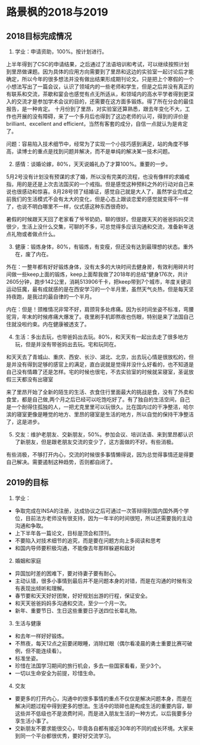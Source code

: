 # 路景枫的2018与2019

## 2018目标完成情况

1. 学业：申请资助，100%。按计划进行。

上半年得到了CSC的申请结果，之后通过了法语培训和考试，可以继续按照计划到里昂做课题。因为具体的应用方向需要到了里昂和这边的实验室一起讨论后才能确定，所以今年的很多想法并没有做出结果形成期刊论文。只是把上个寒假的一个小想法写出了一篇会议，认识了领域内的一些老师和学生，但是之后并没有真正的有联系和交流，茶歇和宴会也感觉有点无所适从，和领域内的高水平学者得到更深入的交流才是参加学术会议的目的，还需要在这方面多锻炼。得了所在分会的最佳报告，是一种肯定。
十月份到了里昂，对实验室还算熟悉，跟去年变化不大，工作也开展的没有障碍，来了一个多月后也得到了这边老师的认可，得到的评价是brilliant、excellent and efficient，当然有客套的成分，自信一点就认为是肯定了。

问题：容易陷入技术细节中，经常为了实现一个小技巧感到满足，站的角度不够高，读博士的重点是找到问题并解决，而不是单纯的解决某一技术问题。

2. 感情：谈婚论嫁，80%，天天说婚礼办了才算100%。重要的一步。

5月2号没有计划没有预谋的求了婚，所以没有完美的流程，也没有像样的求婚戒指，用的是还是上次去法国买的一个戒指。但是感觉这种预料之外的行动对自己来说也很感动和惊喜。8月28号领了结婚证，感觉自己就是大人了，虽然学业完成之前我们的生活模式不会有太大的变化，但是心态上跟谈恋爱的感觉就变得不一样了，也说不明白哪里不一样，仪式感这种东西很奇妙。

暑假的时候跟天天回了老家看了爷爷奶奶，聊的很好。但是跟天天的爸爸妈妈交流很少，生活上没什么交集，可聊的不多，可总觉得多应该沟通和交流，准备新年送点礼物或者做点什么。

3. 健康：锻炼身体，80%，有锻炼，有变瘦，但还没有达到最理想的状态。重外在，废了内在。

外在：一整年都有好好锻炼身体，没有太多的大块时间去健身房，有效利用碎片时间做一些keep上面的锻炼，keep上面帮我做了2018年的总结“健身176次，共计2605分钟，跑步142公里，消耗513906千卡，把keep带到7个城市，年度关键词运动狂魔，最有成就感的是在西安学习的一个半月里，虽然天气炎热，但是每天坚持夜跑，是我过的最自律的一个半月。

内在：但是！颈椎情况非常不好，肩颈背多处疼痛。因为长时间坐姿不标准，弯腰驼背，年末的时候疼痛大爆发了。夜里刷手机即熬夜也伤眼，特别是来了法国自己住就没啦约束。内在健康被透支了。

4. 生活：多出去玩，也带爸妈出去玩。80%，和天天有一起出去走了很多地方玩，但是并没有带爸妈出去玩。宅和玩同在。

和天天去了青城山、重庆、西安、长沙、湖北、北京，出去玩心情是很放松的，但是并没有得到足够的感官上的满足，直白说就是觉得并没什么好看的，也不知道是自己没有情趣了还是怎样。宅的时候也很宅，不去实验室的时候就呆寝室，圣诞放假三天都没有出寝室

来了里昂开始了全新的陌生的生活、衣食住行里面最大的挑战是食，没有了外卖和食堂，都是自己做,两个月之后已经可以吃饱吃好了。有了独自的生活空间，自己是一个耐得住孤独的人，一把尤克里里可以玩很久。比在国内过的干净整洁，哈尔滨的寝室更像是睡觉的地方、里昂的寝室是生活的地方，所以自觉的保持干净整洁了，这是进步。

5. 交友：维护老朋友、交新朋友，50%。参加会议、培训法语、来到里昂都认识了新朋友，但是跟老朋友交流的变少了，这方面做的不好。有些消极。

有些消极，不够打开内心，交流的时候很多事情懒得说，因为总觉得事情还是得要自己解决。需要遏制这种趋势，否则都自闭了。

## 2019的目标

1. 学业：

- 争取完成在INSA的注册，达成协议之后可通过一次答辩得到国内国外两个学位，目前法方老师没有很支持，因为一年半的时间很短，所以还需要我的主动沟通和争取。
- 上下半年各一篇论文，目标是顶会和顶刊。
- 不要陷入对技术细节的追究，而是要在问题方向上多阅读和思考
- 和国内导师要积极沟通，不能像去年那样躲避和敌对

2. 婚姻和家庭

- 异国加时差的困难下，要对待妻子要有耐心。
- 主动认错，很多小事情到最后并不是问题本身的对错，而是在沟通的时候有没有表现出倾听和理解。
- 春节要和天天好好团聚，好好规划出游的行程，保证安全。
- 和天天爸爸妈妈多沟通和交流，至少一个月一次。
- 新年、重要节日、生日这些重要日子送四位长辈礼物。

3. 生活与健康

- 和去年一样好好锻炼。
- 不熬夜，每天12点之前要闭眼睡，消除红眼（偶尔看凌晨的勇士重要比赛可破例，但不能连续看）。
- 标准坐姿。
- 珍惜在法国学习期间的旅行机会，多去一些国家看看，至少3个。
- 一切以生命安全为前提，珍惜生命。

4. 交友

- 要更多的打开内心，沟通中的很多事情的重点不仅仅是解决问题本身，而是在解决问题过程中得到更多的想法。生活中的琐碎也是构成生活的重要内容，聊这些并不低级也不是浪费时间，而是进入朋友生活的一种方式，以后我要多分享生活小事了。
- 交新朋友不要求能很交心，毕竟各自都有接近30年的不同的成长环境。大家来到同一个平台都很优秀，要好好交流学习。
